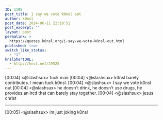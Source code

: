 ```yaml
---
ID: 1195
post_title: I say we vote k0nsl out
author: k0nsl
post_date: 2014-06-11 22:10:51
post_excerpt: ""
layout: post
permalink: >
  https://quotes.k0nsl.org/i-say-we-vote-k0nsl-out.html
published: true
switch_like_status:
  - "1"
knslShortURL:
  - http://knsl.net/29525
---
```

[00:04] &lt;@slashsux&gt; fuck man
[00:04] &lt;@slashsux&gt; k0nsl barely contributes. I mean fuck k0nsl.
[00:04] &lt;@slashsux&gt; I say we vote k0nsl out
[00:04] &lt;@slashsux&gt; he doesn't drink, he doesn't use drugs, he provides an ircd that can barely stay together.
[00:04] &lt;@slashsux&gt; jesus christ
<hr />
[00:05] &lt;@slashsux&gt; im just joking k0nsl